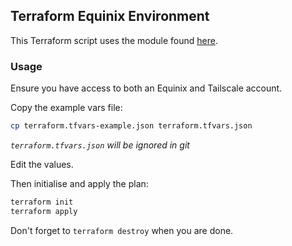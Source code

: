 ## Terraform Equinix Environment

This Terraform script uses the module found [here][module].

### Usage

Ensure you have access to both an Equinix and Tailscale account.

Copy the example vars file:

```bash
cp terraform.tfvars-example.json terraform.tfvars.json
```

_`terraform.tfvars.json` will be ignored in git_

Edit the values.

Then initialise and apply the plan:

```bash
terraform init
terraform apply
```

Don't forget to `terraform destroy` when you are done.

[module]: https://registry.terraform.io/modules/weaveworks-liquidmetal/liquidmetal/equinix/latest
[tailscale]: https://tailscale.com/
